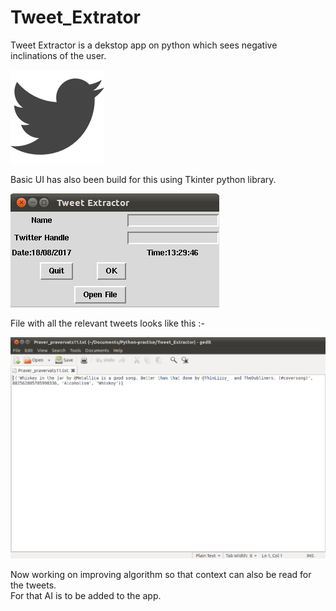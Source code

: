 # Tweet_Extrator
Tweet Extractor is a dekstop app on python which sees negative inclinations of the user.

![ScreenShot](App_cover/tweepy.png)  

Basic UI has also been build for this using Tkinter python library.

![ScreenShot](App_cover/Tweet_extractor_screenshot.png)  

File with all the relevant tweets looks like this :-  

![ScreenShot](App_cover/Tweet_File.png)    

Now working on improving algorithm so that context can also be read for the tweets.  
For that AI is to be added to the app.
